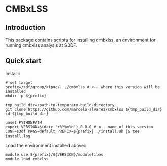 CMBxLSS
=======

Introduction
------------

This package contains scripts for installing cmbxlss, an environment for
running cmbxlss analysis at S3DF.

Quick start
-----------

Install::

    # set target
    prefix=/sdf/group/kipac/.../cmbxlss # <-- where this version will be installed
    mkdir -p ${prefix}

    tmp_build_dir=/path-to-temporary-build-directory
    git clone https://github.com/marcelo-alvarez/cmbxlss ${tmp_build_dir}
    cd ${tmp_build_dir}

    unset PYTHONPATH
    export VERSION=$(date '+%Y%m%d')-0.0.0 # <-- name of this version
    CONF=s3df PKGS=default PREFIX=${prefix} ./install.sh |& tee install.log

Load the environment installed above::

    module use ${prefix}/${VERSION}/modulefiles
    module load cmbxlss
